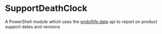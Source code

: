 # SupportDeathClock

A PowerShell module which uses the [endoflife.date](https://endoflife.date/) api to report on product support dates and versions
